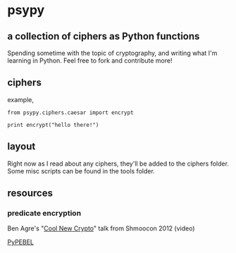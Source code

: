 # psypy #

## a collection of ciphers as Python functions ##

Spending sometime with the topic of cryptography, and writing what I'm learning in Python. Feel free to fork and contribute more!

## ciphers ##

example,

    from psypy.ciphers.caesar import encrypt
  
    print encrypt("hello there!")
  
## layout ##

Right now as I read about any ciphers, they'll be added to the ciphers folder. Some misc scripts can be found in the tools folder.

## resources ##

### predicate encryption ###

Ben Agre's "[Cool New Crypto][1]" talk from Shmoocon 2012 (video)

[PyPEBEL][2] 

[1]:http://www.shmoocon.org/2012/videos/Agre-CoolNewCrypto.m4v
[2]:https://github.com/jfdm/pyPEBEL